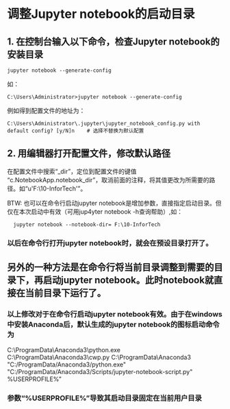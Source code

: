 # 调整Jupyter notebook的启动目录

## 1. 在控制台输入以下命令，检查Jupyter notebook的安装目录

    jupyter notebook --generate-config

如：
    
    
    C:\Users\Administrator>jupyter notebook --generate-config

例如得到配置文件的地址为： 
    
    C:\Users\Administrator\.jupyter\jupyter_notebook_config.py with default config? [y/N]n    # 选择不替换为默认配置

## 2. 用编辑器打开配置文件，修改默认路径

在配置文件中搜索“_dir”，定位到配置文件的键值 “c.NotebookApp.notebook_dir”，取消前面的注释，将其值更改为所需要的路径。如“u'F:\\10-InforTech'”。

BTW: 也可以在命令行启动jupyter notebook是增加参数，直接指定启动目录。但仅在本次启动中有效（可用jup4yter notebook -h查询帮助）,如：

      jupyter notebook --notebook-dir= F:\10-InforTech

### 以后在命令行打开jupyter notebook时，就会在预设目录打开了。

## 另外的一种方法是在命令行将当前目录调整到需要的目录下，再启动jupyter notebook。此时notebook就直接在当前目录下运行了。

### 以上修改对于在命令行启动jupyter notebook有效。由于在windows中安装Anaconda后，默认生成的jupyter notebook的图标启动命令为

  C:\ProgramData\Anaconda3\python.exe C:\ProgramData\Anaconda3\cwp.py C:\ProgramData\Anaconda3 "C:/ProgramData/Anaconda3/python.exe" "C:/ProgramData/Anaconda3/Scripts/jupyter-notebook-script.py" %USERPROFILE%”

### 参数“%USERPROFILE%”导致其启动目录固定在当前用户目录
